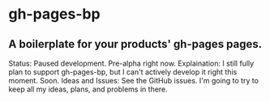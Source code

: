 gh-pages-bp
===========

A boilerplate for your products' gh-pages pages.
---------------------------------

Status: Paused development. Pre-alpha right now.
Explaination: I still fully plan to support gh-pages-bp, but I can't actively develop it right this moment. Soon.
Ideas and Issues: See the GitHub issues. I'm going to try to keep all my ideas, plans, and problems in there.
